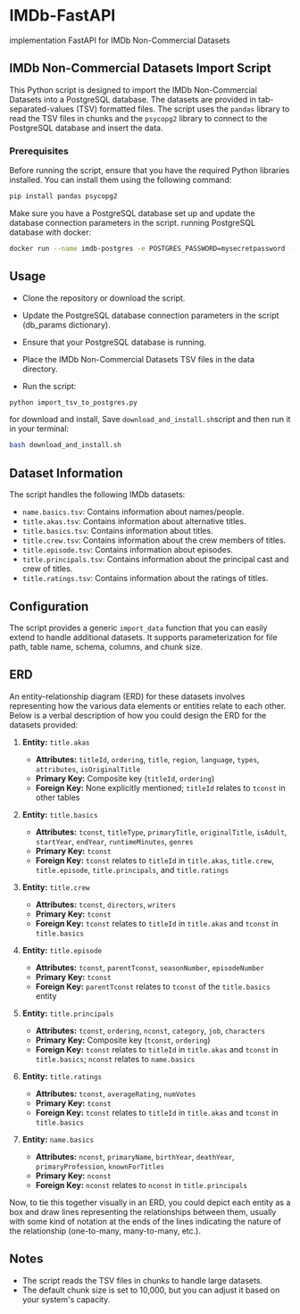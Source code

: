 # IMDb-FastAPI
implementation FastAPI for IMDb Non-Commercial Datasets
## IMDb Non-Commercial Datasets Import Script

This Python script is designed to import the IMDb Non-Commercial Datasets into a PostgreSQL database. The datasets are provided in tab-separated-values (TSV) formatted files. The script uses the `pandas` library to read the TSV files in chunks and the `psycopg2` library to connect to the PostgreSQL database and insert the data.

### Prerequisites

Before running the script, ensure that you have the required Python libraries installed. You can install them using the following command:

```bash
pip install pandas psycopg2
```
Make sure you have a PostgreSQL database set up and update the database connection parameters in the script.
running PostgreSQL database with docker:

```bash
docker run --name imdb-postgres -e POSTGRES_PASSWORD=mysecretpassword -p 5432:5432 -d postgres
```

## Usage

-    Clone the repository or download the script.

-   Update the PostgreSQL database connection parameters in the script (db_params dictionary).

-    Ensure that your PostgreSQL database is running.

-    Place the IMDb Non-Commercial Datasets TSV files in the data directory.

-    Run the script:

```bash
python import_tsv_to_postgres.py
```
for download and install, Save `download_and_install.sh`script and then run it in your terminal:
```bash
bash download_and_install.sh
```

## Dataset Information

The script handles the following IMDb datasets:

-    `name.basics.tsv`: Contains information about names/people.
-    `title.akas.tsv`: Contains information about alternative titles.
-    `title.basics.tsv`: Contains information about titles.
-    `title.crew.tsv`: Contains information about the crew members of titles.
-    `title.episode.tsv`: Contains information about episodes.
-    `title.principals.tsv`: Contains information about the principal cast and crew of titles.
-    `title.ratings.tsv`: Contains information about the ratings of titles.

## Configuration

The script provides a generic `import_data` function that you can easily extend to handle additional datasets. It supports parameterization for file path, table name, schema, columns, and chunk size.


## ERD
An entity-relationship diagram (ERD) for these datasets involves representing how the various data elements or entities relate to each other. Below is a verbal description of how you could design the ERD for the datasets provided:

1. **Entity:** `title.akas`
   - **Attributes:** `titleId`, `ordering`, `title`, `region`, `language`, `types`, `attributes`, `isOriginalTitle`
   - **Primary Key:** Composite key (`titleId`, `ordering`)
   - **Foreign Key:** None explicitly mentioned; `titleId` relates to `tconst` in other tables

2. **Entity:** `title.basics`
   - **Attributes:** `tconst`, `titleType`, `primaryTitle`, `originalTitle`, `isAdult`, `startYear`, `endYear`, `runtimeMinutes`, `genres`
   - **Primary Key:** `tconst`
   - **Foreign Key:** `tconst` relates to `titleId` in `title.akas`, `title.crew`, `title.episode`, `title.principals`, and `title.ratings`

3. **Entity:** `title.crew`
   - **Attributes:** `tconst`, `directors`, `writers`
   - **Primary Key:** `tconst`
   - **Foreign Key:** `tconst` relates to `titleId` in `title.akas` and `tconst` in `title.basics`

4. **Entity:** `title.episode`
   - **Attributes:** `tconst`, `parentTconst`, `seasonNumber`, `episodeNumber`
   - **Primary Key:** `tconst`
   - **Foreign Key:** `parentTconst` relates to `tconst` of the `title.basics` entity

5. **Entity:** `title.principals`
   - **Attributes:** `tconst`, `ordering`, `nconst`, `category`, `job`, `characters`
   - **Primary Key:** Composite key (`tconst`, `ordering`)
   - **Foreign Key:** `tconst` relates to `titleId` in `title.akas` and `tconst` in `title.basics`; `nconst` relates to `name.basics`

6. **Entity:** `title.ratings`
   - **Attributes:** `tconst`, `averageRating`, `numVotes`
   - **Primary Key:** `tconst`
   - **Foreign Key:** `tconst` relates to `titleId` in `title.akas` and `tconst` in `title.basics`

7. **Entity:** `name.basics`
   - **Attributes:** `nconst`, `primaryName`, `birthYear`, `deathYear`, `primaryProfession`, `knownForTitles`
   - **Primary Key:** `nconst`
   - **Foreign Key:** `nconst` relates to `nconst` in `title.principals`

Now, to tie this together visually in an ERD, you could depict each entity as a box and draw lines representing the relationships between them, usually with some kind of notation at the ends of the lines indicating the nature of the relationship (one-to-many, many-to-many, etc.).

## Notes

-    The script reads the TSV files in chunks to handle large datasets.
-    The default chunk size is set to 10,000, but you can adjust it based on your system's capacity.